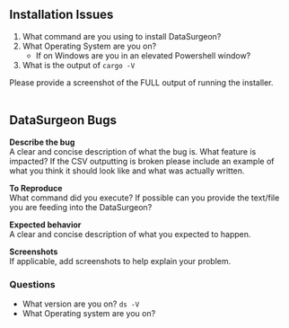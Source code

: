 
## Installation Issues
1. What command are you using to install DataSurgeon?
2. What Operating System are you on?
     * If on Windows are you in an elevated Powershell window?
3. What is the output of ```cargo -V``` <br>


Please provide a screenshot of the FULL output of running the installer.<br><br>

## DataSurgeon Bugs

**Describe the bug** <br>
A clear and concise description of what the bug is. What feature is impacted? If the CSV outputting is broken please include an example of what you think it should look like and what was actually written. 

**To Reproduce** <br>
What command did you execute? If possible can you provide the text/file you are feeding into the DataSurgeon?

**Expected behavior** <br>
A clear and concise description of what you expected to happen.

**Screenshots** <br>
If applicable, add screenshots to help explain your problem.

### Questions 
 -  What version are you on? ```ds -V```<br>
 -  What Operating system are you on?
